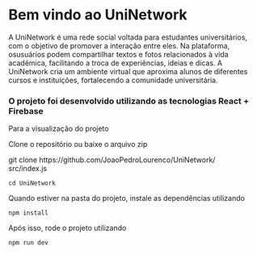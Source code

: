 # Bem vindo ao UniNetwork

A UniNetwork é uma rede social voltada para estudantes universitários, com o objetivo de promover a interação entre eles. Na plataforma, osusuários podem compartilhar textos e fotos relacionados à vida acadêmica, facilitando a troca de experiências, ideias e dicas. A UniNetwork cria um ambiente virtual que aproxima alunos de diferentes cursos e instituições, fortalecendo a comunidade universitária.

### O projeto foi desenvolvido utilizando as tecnologias React + Firebase

Para a visualização do projeto

Clone o repositório ou baixe o arquivo zip

<clipboard-copy for="blob-path" class="btn btn-sm BtnGroup-item">
  git clone https://github.com/JoaoPedroLourenco/UniNetwork/
</clipboard-copy>
<div id="blob-path">src/index.js</div>


`cd UniNetwork`

Quando estiver na pasta do projeto, instale as dependências utilizando

`npm install`

Após isso, rode o projeto utilizando

`npm run dev`
